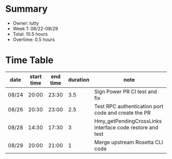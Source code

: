 # Summary
* Owner: lutty
* Week 1: 08/22-08/29
* Total: 10.5 hours
* Overtime: 0.5 hours

# Time Table
| date  | start time  | end time | duration  |  note |
|---|---|---|---|---|
| 08/24  | 20:00  | 23:30  | 3.5  | Sign Power PR CI test and fix |
| 08/26  | 20:30  | 23:00  | 2.5  | Test RPC authentication port code and create the PR  |
| 08/28 |  14:30 | 17:30  |  3 | Hmy_getPendingCrossLinks interface code restore and test |
| 08/29  | 20:00  | 21:00  | 1  | Merge upstream Rosetta CLI code |
